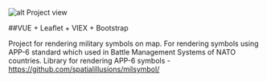 ![alt Project view](https://github.com/LukashenkoEvgeniy/vue-leaflet/blob/develop/src/assets/view.png)

##VUE + Leaflet + VIEX + Bootstrap

Project for rendering military symbols on map. For rendering symbols using APP-6 standard which used in Battle Management Systems of NATO countries.
Library for rendering APP-6 symbols - https://github.com/spatialillusions/milsymbol/

